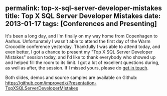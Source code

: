 permalink: top-x-sql-server-developer-mistakes
title: Top X SQL Server Developer Mistakes
date: 2013-01-17
tags: [Conferences and Presenting]
---
It's been a long day, and I'm finally on my way home from Copenhagen to Aarhus. Unfortunately I wasn't able to attend the first day of the Warm Crocodile conference yesterday. Thankfully I was able to attend today, and even better, I got a chance to present my "Top X SQL Server Developer Mistakes" session today, and I'd like to thank everybody who showed up and helped fill the room to its limit. I got a lot of excellent questions during, as well as after, the session. If I missed yours, please do [get in touch](mailto:mark@improve.dk).

<!-- more -->

Both slides, demos and source samples are available on Github:  
https://github.com/improvedk/Presentation-TopXSQLServerDeveloperMIstakes